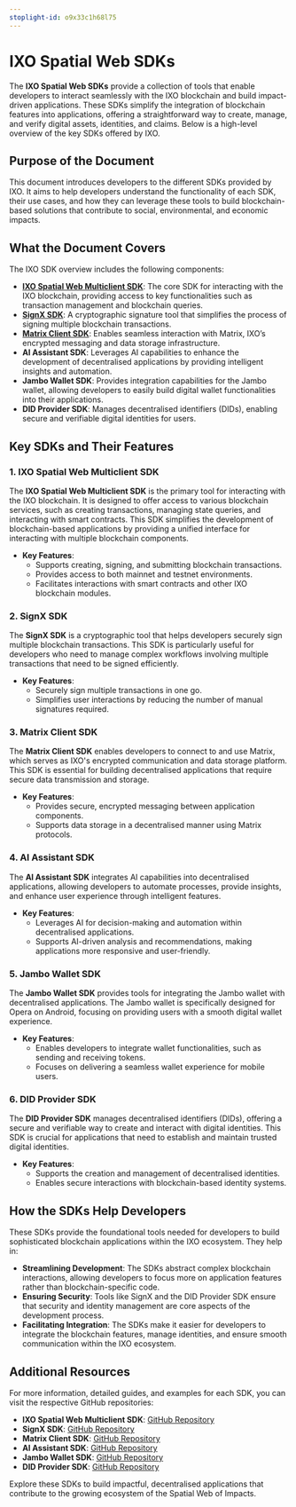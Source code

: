 ```yaml
---
stoplight-id: o9x33c1h68l75
---
```


# IXO Spatial Web SDKs

The **IXO Spatial Web SDKs** provide a collection of tools that enable developers to interact seamlessly with the IXO blockchain and build impact-driven applications. These SDKs simplify the integration of blockchain features into applications, offering a straightforward way to create, manage, and verify digital assets, identities, and claims. Below is a high-level overview of the key SDKs offered by IXO.

## Purpose of the Document

This document introduces developers to the different SDKs provided by IXO. It aims to help developers understand the functionality of each SDK, their use cases, and how they can leverage these tools to build blockchain-based solutions that contribute to social, environmental, and economic impacts.

## What the Document Covers

The IXO SDK overview includes the following components:

- [**IXO Spatial Web Multiclient SDK**](IXO-Spatial-Web-Multiclient-SDK.md): The core SDK for interacting with the IXO blockchain, providing access to key functionalities such as transaction management and blockchain queries.
- [**SignX SDK**](SignX-SDK.md): A cryptographic signature tool that simplifies the process of signing multiple blockchain transactions.
- [**Matrix Client SDK**](Matrix-Client-SDK.md): Enables seamless interaction with Matrix, IXO’s encrypted messaging and data storage infrastructure.
- **AI Assistant SDK**: Leverages AI capabilities to enhance the development of decentralised applications by providing intelligent insights and automation.
- **Jambo Wallet SDK**: Provides integration capabilities for the Jambo wallet, allowing developers to easily build digital wallet functionalities into their applications.
- **DID Provider SDK**: Manages decentralised identifiers (DIDs), enabling secure and verifiable digital identities for users.

## Key SDKs and Their Features

### 1. IXO Spatial Web Multiclient SDK

The **IXO Spatial Web Multiclient SDK** is the primary tool for interacting with the IXO blockchain. It is designed to offer access to various blockchain services, such as creating transactions, managing state queries, and interacting with smart contracts. This SDK simplifies the development of blockchain-based applications by providing a unified interface for interacting with multiple blockchain components.

- **Key Features**:
  - Supports creating, signing, and submitting blockchain transactions.
  - Provides access to both mainnet and testnet environments.
  - Facilitates interactions with smart contracts and other IXO blockchain modules.

### 2. SignX SDK

The **SignX SDK** is a cryptographic tool that helps developers securely sign multiple blockchain transactions. This SDK is particularly useful for developers who need to manage complex workflows involving multiple transactions that need to be signed efficiently.

- **Key Features**:
  - Securely sign multiple transactions in one go.
  - Simplifies user interactions by reducing the number of manual signatures required.

### 3. Matrix Client SDK

The **Matrix Client SDK** enables developers to connect to and use Matrix, which serves as IXO's encrypted communication and data storage platform. This SDK is essential for building decentralised applications that require secure data transmission and storage.

- **Key Features**:
  - Provides secure, encrypted messaging between application components.
  - Supports data storage in a decentralised manner using Matrix protocols.

### 4. AI Assistant SDK

The **AI Assistant SDK** integrates AI capabilities into decentralised applications, allowing developers to automate processes, provide insights, and enhance user experience through intelligent features.

- **Key Features**:
  - Leverages AI for decision-making and automation within decentralised applications.
  - Supports AI-driven analysis and recommendations, making applications more responsive and user-friendly.

### 5. Jambo Wallet SDK

The **Jambo Wallet SDK** provides tools for integrating the Jambo wallet with decentralised applications. The Jambo wallet is specifically designed for Opera on Android, focusing on providing users with a smooth digital wallet experience.

- **Key Features**:
  - Enables developers to integrate wallet functionalities, such as sending and receiving tokens.
  - Focuses on delivering a seamless wallet experience for mobile users.

### 6. DID Provider SDK

The **DID Provider SDK** manages decentralised identifiers (DIDs), offering a secure and verifiable way to create and interact with digital identities. This SDK is crucial for applications that need to establish and maintain trusted digital identities.

- **Key Features**:
  - Supports the creation and management of decentralised identities.
  - Enables secure interactions with blockchain-based identity systems.

## How the SDKs Help Developers

These SDKs provide the foundational tools needed for developers to build sophisticated blockchain applications within the IXO ecosystem. They help in:

- **Streamlining Development**: The SDKs abstract complex blockchain interactions, allowing developers to focus more on application features rather than blockchain-specific code.
- **Ensuring Security**: Tools like SignX and the DID Provider SDK ensure that security and identity management are core aspects of the development process.
- **Facilitating Integration**: The SDKs make it easier for developers to integrate the blockchain features, manage identities, and ensure smooth communication within the IXO ecosystem.

## Additional Resources

For more information, detailed guides, and examples for each SDK, you can visit the respective GitHub repositories:

- **IXO Spatial Web Multiclient SDK**: [GitHub Repository](https://github.com/ixofoundation/ixo-multiclient-sdk)
- **SignX SDK**: [GitHub Repository](https://github.com/ixofoundation/ixo-signx)
- **Matrix Client SDK**: [GitHub Repository](https://github.com/ixofoundation/ixo-matrixclient-sdk)
- **AI Assistant SDK**: [GitHub Repository](https://github.com/ixofoundation/ixo-assistant-sdk)
- **Jambo Wallet SDK**: [GitHub Repository](https://github.com/ixofoundation/ixo-jambo-wallet-sdk)
- **DID Provider SDK**: [GitHub Repository](https://github.com/ixofoundation/ixo-did-provider-x)

Explore these SDKs to build impactful, decentralised applications that contribute to the growing ecosystem of the Spatial Web of Impacts.

